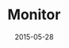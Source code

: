 ---
title: Monitor
description: I designed the main website and icon set for the movie called Monitor.
client: RAI
skills:
  - User Interface
  - Interaction Design
date: 2015-05-28
finished: true
permalink: false
thumbnail: src/static/work/rai-monitor.jpg
---